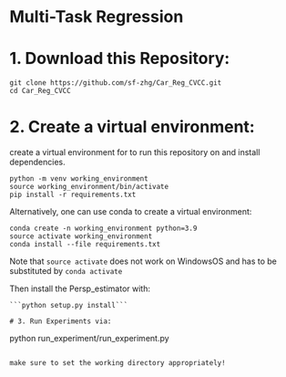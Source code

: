 # Multi-Task Regression

# 1. Download this Repository:
```
git clone https://github.com/sf-zhg/Car_Reg_CVCC.git
cd Car_Reg_CVCC
```
# 2. Create a virtual environment:
create a virtual environment for to run this repository on and install dependencies. 
```
python -m venv working_environment
source working_environment/bin/activate
pip install -r requirements.txt
```
Alternatively, one can use conda to create a virtual environment:
```
conda create -n working_environment python=3.9
source activate working_environment
conda install --file requirements.txt
```
Note that ```source activate``` does not work on WindowsOS and has to be substituted by ```conda activate```

Then install the Persp_estimator with:
```pip install -r requirements.txt
```python setup.py install```

# 3. Run Experiments via:
```
python run_experiment/run_experiment.py
```

make sure to set the working directory appropriately!


